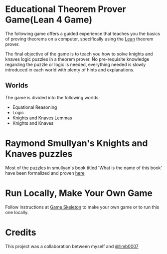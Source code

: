 # Educational Theorem Prover Game(Lean 4 Game)
The following game offers a guided experience that teaches you the basics of proving theorems on a computer, specifically using the [Lean](https://lean-lang.org/) theorem prover.

The final objective of the game is to teach you how to solve knights and knaves logic puzzles in a theorem prover. No pre-requisite knowledge regarding the puzzle or logic is needed, everything needed is slowly introduced in each world with plenty of hints and explanations.

## Worlds
The game is divided into the following worlds:
- Equational Reasoning
- Logic
- Knights and Knaves Lemmas
- Knights and Knaves

# Raymond Smullyan's Knights and Knaves puzzles
Most of the puzzles in smullyan's book titled 'What is the name of this book' have been formalized and proven [here](https://github.com/JadAbouHawili/Raymond-Smullyan-KnightsAndKnaves)

# Run Locally, Make Your Own Game
Follow instructions at [Game Skeleton](https://github.com/hhu-adam/GameSkeleton) to make your own game or to run this one locally.

# Credits
This project was a collaboration between myself and [@limb0007](https://github.com/limb0007)
